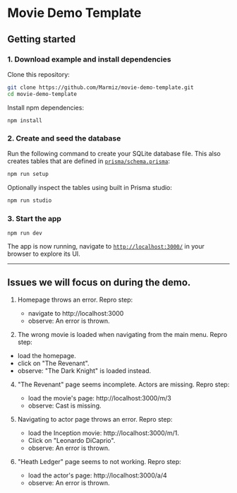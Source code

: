 # Movie Demo Template

## Getting started

### 1. Download example and install dependencies

Clone this repository:

```bash
git clone https://github.com/Marmiz/movie-demo-template.git
cd movie-demo-template
```

Install npm dependencies:

```
npm install
```

### 2. Create and seed the database

Run the following command to create your SQLite database file. This also creates tables that are defined in [`prisma/schema.prisma`](./prisma/schema.prisma):

```bash
npm run setup
```

Optionally inspect the tables using built in Prisma studio:

```bash
npm run studio
```

### 3. Start the app

```
npm run dev
```

The app is now running, navigate to [`http://localhost:3000/`](http://localhost:3000/) in your browser to explore its UI.

---

## Issues we will focus on during the demo.

1. Homepage throws an error.
   Repro step:

   - navigate to http://localhost:3000
   - observe: An error is thrown.

2. The wrong movie is loaded when navigating from the main menu.
   Repro step:

- load the homepage.
- click on "The Revenant".
- observe: "The Dark Knight" is loaded instead.

4. "The Revenant" page seems incomplete. Actors are missing.
   Repro step:

   - load the movie's page: http://localhost:3000/m/3
   - observe: Cast is missing.

5. Navigating to actor page throws an error.
   Repro step:

   - load the Inception movie: http://localhost:3000/m/1.
   - Click on "Leonardo DiCaprio".
   - observe: An error is thrown.

6. "Heath Ledger" page seems to not working.
   Repro step:

   - load the actor's page: http://localhost:3000/a/4
   - observe: An error is thrown.
